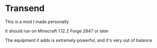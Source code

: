# Transend 

 This is a mod I made personally

 It should run on Minecraft 1.12.2 Forge 2847 or later

 The equipment it adds is extremely powerful, and it's very out of balance